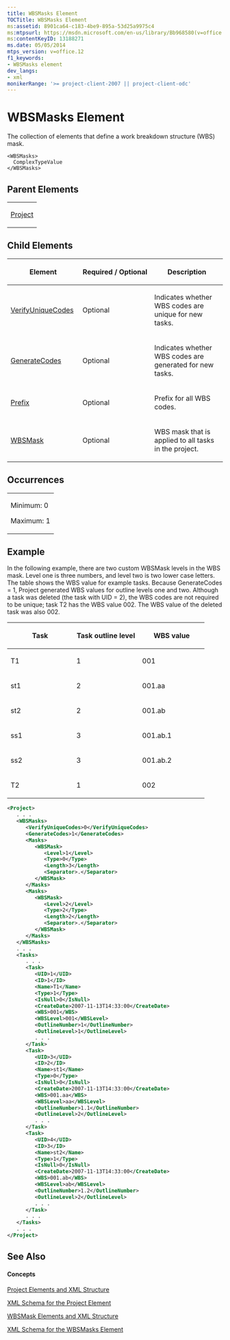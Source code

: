 ```yaml
---
title: WBSMasks Element
TOCTitle: WBSMasks Element
ms:assetid: 8901ca64-c183-4be9-895a-53d25a9975c4
ms:mtpsurl: https://msdn.microsoft.com/en-us/library/Bb968580(v=office.12)
ms:contentKeyID: 13188271
ms.date: 05/05/2014
mtps_version: v=office.12
f1_keywords:
- WBSMasks element
dev_langs:
- xml
monikerRange: '>= project-client-2007 || project-client-odc'
---
```


# WBSMasks Element




The collection of elements that define a work breakdown structure (WBS) mask.

    <WBSMasks>
      ComplexTypeValue
    </WBSMasks>

## Parent Elements

<table>
<colgroup>
<col style="width: 100%" />
</colgroup>
<tbody>
<tr class="odd">
<td><p><a href="project-element.md">Project</a></p></td>
</tr>
</tbody>
</table>

## Child Elements

<table>
<colgroup>
<col style="width: 33%" />
<col style="width: 33%" />
<col style="width: 33%" />
</colgroup>
<thead>
<tr class="header">
<th><p>Element</p></th>
<th><p>Required / Optional</p></th>
<th><p>Description</p></th>
</tr>
</thead>
<tbody>
<tr class="odd">
<td><p><a href="verifyuniquecodes-element.md">VerifyUniqueCodes</a></p></td>
<td><p>Optional</p></td>
<td><p>Indicates whether WBS codes are unique for new tasks.</p></td>
</tr>
<tr class="even">
<td><p><a href="generatecodes-element.md">GenerateCodes</a></p></td>
<td><p>Optional</p></td>
<td><p>Indicates whether WBS codes are generated for new tasks.</p></td>
</tr>
<tr class="odd">
<td><p><a href="prefix-element.md">Prefix</a></p></td>
<td><p>Optional</p></td>
<td><p>Prefix for all WBS codes.</p></td>
</tr>
<tr class="even">
<td><p><a href="wbsmask-element.md">WBSMask</a></p></td>
<td><p>Optional</p></td>
<td><p>WBS mask that is applied to all tasks in the project.</p></td>
</tr>
</tbody>
</table>

## Occurrences

<table>
<colgroup>
<col style="width: 100%" />
</colgroup>
<tbody>
<tr class="odd">
<td><p>Minimum: 0</p>
<p>Maximum: 1</p></td>
</tr>
</tbody>
</table>

## Example

In the following example, there are two custom WBSMask levels in the WBS mask. Level one is three numbers, and level two is two lower case letters. The table shows the WBS value for example tasks. Because GenerateCodes = 1, Project generated WBS values for outline levels one and two. Although a task was deleted (the task with UID = 2), the WBS codes are not required to be unique; task T2 has the WBS value 002. The WBS value of the deleted task was also 002.

<table>
<colgroup>
<col style="width: 33%" />
<col style="width: 33%" />
<col style="width: 33%" />
</colgroup>
<thead>
<tr class="header">
<th><p>Task</p></th>
<th><p>Task outline level</p></th>
<th><p>WBS value</p></th>
</tr>
</thead>
<tbody>
<tr class="odd">
<td><p>T1</p></td>
<td><p>1</p></td>
<td><p>001</p></td>
</tr>
<tr class="even">
<td><p>st1</p></td>
<td><p>2</p></td>
<td><p>001.aa</p></td>
</tr>
<tr class="odd">
<td><p>st2</p></td>
<td><p>2</p></td>
<td><p>001.ab</p></td>
</tr>
<tr class="even">
<td><p>ss1</p></td>
<td><p>3</p></td>
<td><p>001.ab.1</p></td>
</tr>
<tr class="odd">
<td><p>ss2</p></td>
<td><p>3</p></td>
<td><p>001.ab.2</p></td>
</tr>
<tr class="even">
<td><p>T2</p></td>
<td><p>1</p></td>
<td><p>002</p></td>
</tr>
</tbody>
</table>

``` xml
<Project>
   . . .
   <WBSMasks>
      <VerifyUniqueCodes>0</VerifyUniqueCodes>
      <GenerateCodes>1</GenerateCodes>
      <Masks>
         <WBSMask>
            <Level>1</Level>
            <Type>0</Type>
            <Length>3</Length>
            <Separator>.</Separator>
         </WBSMask>
      </Masks>
      <Masks>
         <WBSMask>
            <Level>2</Level>
            <Type>2</Type>
            <Length>2</Length>
            <Separator>.</Separator>
         </WBSMask>
      </Masks>
   </WBSMasks>
   . . .
   <Tasks>
      . . .
      <Task>
         <UID>1</UID>
         <ID>1</ID>
         <Name>T1</Name>
         <Type>1</Type>
         <IsNull>0</IsNull>
         <CreateDate>2007-11-13T14:33:00</CreateDate>
         <WBS>001</WBS>
         <WBSLevel>001</WBSLevel>
         <OutlineNumber>1</OutlineNumber>
         <OutlineLevel>1</OutlineLevel>
         . . .
      </Task>
      <Task>
         <UID>3</UID>
         <ID>2</ID>
         <Name>st1</Name>
         <Type>0</Type>
         <IsNull>0</IsNull>
         <CreateDate>2007-11-13T14:33:00</CreateDate>
         <WBS>001.aa</WBS>
         <WBSLevel>aa</WBSLevel>
         <OutlineNumber>1.1</OutlineNumber>
         <OutlineLevel>2</OutlineLevel>
         . . .
      </Task>
      <Task>
         <UID>4</UID>
         <ID>3</ID>
         <Name>st2</Name>
         <Type>1</Type>
         <IsNull>0</IsNull>
         <CreateDate>2007-11-13T14:33:00</CreateDate>
         <WBS>001.ab</WBS>
         <WBSLevel>ab</WBSLevel>
         <OutlineNumber>1.2</OutlineNumber>
         <OutlineLevel>2</OutlineLevel>
         . . .
      </Task>
      . . .
   </Tasks>
   . . .
</Project>
```

## See Also

#### Concepts

[Project Elements and XML Structure](project-elements-and-xml-structure.md)

[XML Schema for the Project Element](xml-schema-for-the-project-element.md)

[WBSMask Elements and XML Structure](wbsmask-elements-and-xml-structure.md)

[XML Schema for the WBSMasks Element](xml-schema-for-the-wbsmasks-element.md)

